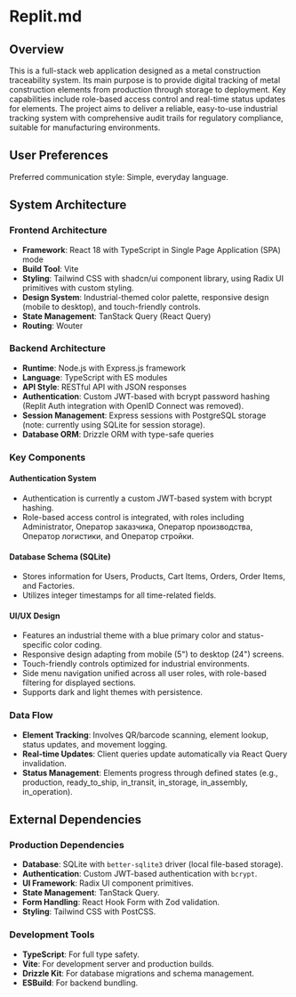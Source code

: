 # Replit.md

## Overview
This is a full-stack web application designed as a metal construction traceability system. Its main purpose is to provide digital tracking of metal construction elements from production through storage to deployment. Key capabilities include role-based access control and real-time status updates for elements. The project aims to deliver a reliable, easy-to-use industrial tracking system with comprehensive audit trails for regulatory compliance, suitable for manufacturing environments.

## User Preferences
Preferred communication style: Simple, everyday language.

## System Architecture

### Frontend Architecture
- **Framework**: React 18 with TypeScript in Single Page Application (SPA) mode
- **Build Tool**: Vite
- **Styling**: Tailwind CSS with shadcn/ui component library, using Radix UI primitives with custom styling.
- **Design System**: Industrial-themed color palette, responsive design (mobile to desktop), and touch-friendly controls.
- **State Management**: TanStack Query (React Query)
- **Routing**: Wouter

### Backend Architecture
- **Runtime**: Node.js with Express.js framework
- **Language**: TypeScript with ES modules
- **API Style**: RESTful API with JSON responses
- **Authentication**: Custom JWT-based with bcrypt password hashing (Replit Auth integration with OpenID Connect was removed).
- **Session Management**: Express sessions with PostgreSQL storage (note: currently using SQLite for session storage).
- **Database ORM**: Drizzle ORM with type-safe queries

### Key Components

#### Authentication System
- Authentication is currently a custom JWT-based system with bcrypt hashing.
- Role-based access control is integrated, with roles including Administrator, Оператор заказчика, Оператор производства, Оператор логистики, and Оператор стройки.

#### Database Schema (SQLite)
- Stores information for Users, Products, Cart Items, Orders, Order Items, and Factories.
- Utilizes integer timestamps for all time-related fields.

#### UI/UX Design
- Features an industrial theme with a blue primary color and status-specific color coding.
- Responsive design adapting from mobile (5") to desktop (24") screens.
- Touch-friendly controls optimized for industrial environments.
- Side menu navigation unified across all user roles, with role-based filtering for displayed sections.
- Supports dark and light themes with persistence.

### Data Flow
- **Element Tracking**: Involves QR/barcode scanning, element lookup, status updates, and movement logging.
- **Real-time Updates**: Client queries update automatically via React Query invalidation.
- **Status Management**: Elements progress through defined states (e.g., production, ready_to_ship, in_transit, in_storage, in_assembly, in_operation).

## External Dependencies

### Production Dependencies
- **Database**: SQLite with `better-sqlite3` driver (local file-based storage).
- **Authentication**: Custom JWT-based authentication with `bcrypt`.
- **UI Framework**: Radix UI component primitives.
- **State Management**: TanStack Query.
- **Form Handling**: React Hook Form with Zod validation.
- **Styling**: Tailwind CSS with PostCSS.

### Development Tools
- **TypeScript**: For full type safety.
- **Vite**: For development server and production builds.
- **Drizzle Kit**: For database migrations and schema management.
- **ESBuild**: For backend bundling.